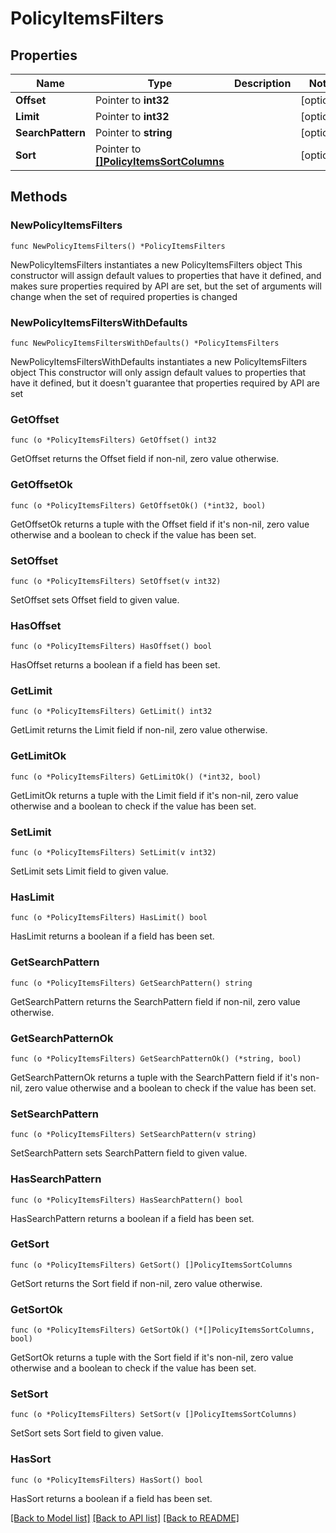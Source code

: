# PolicyItemsFilters

## Properties

Name | Type | Description | Notes
------------ | ------------- | ------------- | -------------
**Offset** | Pointer to **int32** |  | [optional] 
**Limit** | Pointer to **int32** |  | [optional] 
**SearchPattern** | Pointer to **string** |  | [optional] 
**Sort** | Pointer to [**[]PolicyItemsSortColumns**](PolicyItemsSortColumns.md) |  | [optional] 

## Methods

### NewPolicyItemsFilters

`func NewPolicyItemsFilters() *PolicyItemsFilters`

NewPolicyItemsFilters instantiates a new PolicyItemsFilters object
This constructor will assign default values to properties that have it defined,
and makes sure properties required by API are set, but the set of arguments
will change when the set of required properties is changed

### NewPolicyItemsFiltersWithDefaults

`func NewPolicyItemsFiltersWithDefaults() *PolicyItemsFilters`

NewPolicyItemsFiltersWithDefaults instantiates a new PolicyItemsFilters object
This constructor will only assign default values to properties that have it defined,
but it doesn't guarantee that properties required by API are set

### GetOffset

`func (o *PolicyItemsFilters) GetOffset() int32`

GetOffset returns the Offset field if non-nil, zero value otherwise.

### GetOffsetOk

`func (o *PolicyItemsFilters) GetOffsetOk() (*int32, bool)`

GetOffsetOk returns a tuple with the Offset field if it's non-nil, zero value otherwise
and a boolean to check if the value has been set.

### SetOffset

`func (o *PolicyItemsFilters) SetOffset(v int32)`

SetOffset sets Offset field to given value.

### HasOffset

`func (o *PolicyItemsFilters) HasOffset() bool`

HasOffset returns a boolean if a field has been set.

### GetLimit

`func (o *PolicyItemsFilters) GetLimit() int32`

GetLimit returns the Limit field if non-nil, zero value otherwise.

### GetLimitOk

`func (o *PolicyItemsFilters) GetLimitOk() (*int32, bool)`

GetLimitOk returns a tuple with the Limit field if it's non-nil, zero value otherwise
and a boolean to check if the value has been set.

### SetLimit

`func (o *PolicyItemsFilters) SetLimit(v int32)`

SetLimit sets Limit field to given value.

### HasLimit

`func (o *PolicyItemsFilters) HasLimit() bool`

HasLimit returns a boolean if a field has been set.

### GetSearchPattern

`func (o *PolicyItemsFilters) GetSearchPattern() string`

GetSearchPattern returns the SearchPattern field if non-nil, zero value otherwise.

### GetSearchPatternOk

`func (o *PolicyItemsFilters) GetSearchPatternOk() (*string, bool)`

GetSearchPatternOk returns a tuple with the SearchPattern field if it's non-nil, zero value otherwise
and a boolean to check if the value has been set.

### SetSearchPattern

`func (o *PolicyItemsFilters) SetSearchPattern(v string)`

SetSearchPattern sets SearchPattern field to given value.

### HasSearchPattern

`func (o *PolicyItemsFilters) HasSearchPattern() bool`

HasSearchPattern returns a boolean if a field has been set.

### GetSort

`func (o *PolicyItemsFilters) GetSort() []PolicyItemsSortColumns`

GetSort returns the Sort field if non-nil, zero value otherwise.

### GetSortOk

`func (o *PolicyItemsFilters) GetSortOk() (*[]PolicyItemsSortColumns, bool)`

GetSortOk returns a tuple with the Sort field if it's non-nil, zero value otherwise
and a boolean to check if the value has been set.

### SetSort

`func (o *PolicyItemsFilters) SetSort(v []PolicyItemsSortColumns)`

SetSort sets Sort field to given value.

### HasSort

`func (o *PolicyItemsFilters) HasSort() bool`

HasSort returns a boolean if a field has been set.


[[Back to Model list]](../README.md#documentation-for-models) [[Back to API list]](../README.md#documentation-for-api-endpoints) [[Back to README]](../README.md)


